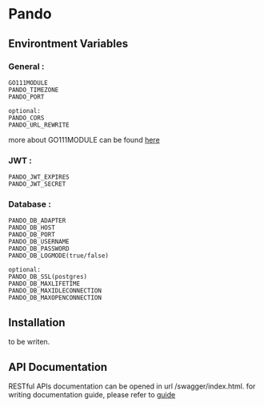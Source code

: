 # Pando

## Environtment Variables
### General :
```
GO111MODULE
PANDO_TIMEZONE
PANDO_PORT

optional:
PANDO_CORS
PANDO_URL_REWRITE
```
more about GO111MODULE can be found [here](https://github.com/golang/go/wiki/Modules)

### JWT :
```
PANDO_JWT_EXPIRES
PANDO_JWT_SECRET
```
### Database :
```
PANDO_DB_ADAPTER
PANDO_DB_HOST
PANDO_DB_PORT
PANDO_DB_USERNAME
PANDO_DB_PASSWORD
PANDO_DB_LOGMODE(true/false)

optional:
PANDO_DB_SSL(postgres)
PANDO_DB_MAXLIFETIME
PANDO_DB_MAXIDLECONNECTION
PANDO_DB_MAXOPENCONNECTION
```

## Installation
to be writen.

## API Documentation
RESTful APIs documentation can be opened in url /swagger/index.html. for writing documentation guide, please refer to [guide](https://github.com/swaggo/swag)